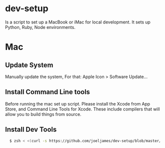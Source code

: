 # dev-setup
Is a script to set up a MacBook or iMac for local development. It sets up Python, Ruby, Node environments.

# Mac
## Update System
Manually update the system, For that: Apple Icon > Software Update...

## Install Command Line tools
Before running the mac set up script. Please install the Xcode from App Store, and Command Line Tools for Xcode. These include compilers that will allow you to build things from source.

## Install Dev Tools
``` bash
  $ zsh < <(curl -s https://github.com/joeljames/dev-setup/blob/master/mac/mac)
```
